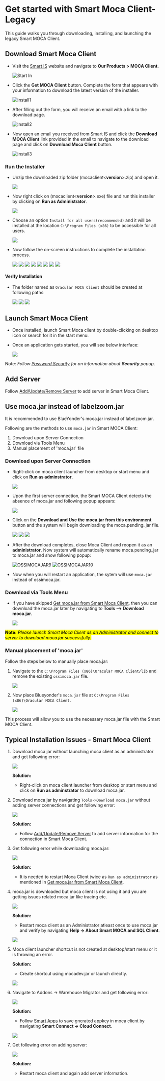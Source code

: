 # Get started with Smart Moca Client-Legacy

This guide walks you through downloading, installing, and launching the legacy Smart MOCA Client.

## Download Smart Moca Client
       
- Visit the [Smart IS](https://www.smart-is.com/what-we-do/smart-product/smart-is-moca-client/) website and navigate to **Our Products > MOCA Client.**
       
  ![Start In](../.attachments/StartIn.png)

- Click the **Get MOCA Client** button. Complete the form that appears with your information to download the latest version of the installer.

  ![Install1](../.attachments/install1.png)

- After filling out the form, you will receive an email with a link to the download page.

  ![Install2](../.attachments/install2.png)

- Now open an email you received from Smart IS and click the **Download MOCA Client** link provided in the email to navigate to the download page and click on **Download Moca Client** button.

  ![Install3](../.attachments/install3.png)

### Run the Installer
   
- Unzip the downloaded zip folder (mocaclient<**version**>.zip) and open it. 
 
  ![](../.attachments/dhl008.png)
 
- Now right click on (mocaclient<**version**>.exe) file and run this installer by clicking on **Run as Administrator**.

  ![](../.attachments/dhl001.png)

- Choose an option `Install for all users(recommended)` and it will be installed at the location `C:\Program Files (x86)` to be accessible for all users.
      
  ![](../.attachments/dhl004.png)

- Now follow the on-screen instructions to complete the installation process.

  ![](../.attachments/dhl009.png)
  ![](../.attachments/dhl010.png)
  ![](../.attachments/dhl011.png)
  ![](../.attachments/dhl012.png)
  ![](../.attachments/dhl013.png)
  ![](../.attachments/dhl014.png)
  ![](../.attachments/dhl015.png) 
  ![](../.attachments/dhl006.png) 

#### Verify Installation

- The folder named as `Oracular MOCA Client` should be created at following paths:

  ![](../.attachments/dhl016.png)
  ![](../.attachments/dhl017.png)
  ![](../.attachments/dhl022.png)
  
## Launch Smart Moca Client
   
- Once installed, launch Smart Moca client by double-clicking on desktop icon or search for it in the start menu.

- Once an application gets started, you will see below interface:

  ![](../.attachments/dhl018.png)

Note: *Follow [Password Security](../connections.md) for an information about **Security** popup*.

## Add Server

Follow [Add/Update/Remove Server](../connections.md) to add server in Smart Moca Client.

## Use moca.jar instead of labelzoom.jar

It is recommended to use BlueYonder's moca.jar instead of labelzoom.jar.

Following are the methods to use `moca.jar` in Smart MOCA Client:

1. Download upon Server Connection
2. Download via Tools Menu
3. Manual placement of 'moca.jar' file

### Download upon Server Connection

- Right-click on moca client launcher from desktop or start menu and click on **Run as adminstrator**.

  ![](../.attachments/dhl007.png)

- Upon the first server connection, the Smart MOCA Client detects the absence of moca.jar and following popup appears:

  ![](../.attachments/mocajar6.png)

- Click on the **Download and Use the moca.jar from this environment** button and the system will begin downloading the moca.pending_jar file.

  ![](../.attachments/mocajar7.png)
  ![](../.attachments/mocajar8.png)
  ![](../.attachments/mocajar10.png)

- After the download completes, close Moca Client and reopen it as an **administrator**. Now system will automatically rename moca.pending_jar to moca.jar and show following popup:

  ![OSSIMOCAJAR9](../.attachments/mocajar11.PNG)
  ![OSSIMOCAJAR10](../.attachments/mocajar12.png)

- Now when you will restart an application, the sytem will use `moca.jar` instead of ossimoca.jar.

### Download via Tools Menu

- If you have skipped [Get moca.jar from Smart Moca Client](#1-get-mocajar-from-smart-moca-client), then you can download the moca.jar later by navigating to **Tools --> Download moca.jar**.

  ![](../.attachments/mocajar3.png)

<mark>**Note:** *Please launch Smart Moca Client as an Administrator and connect to server to download moca.jar successfully.*</mark>

### Manual placement of 'moca.jar'

Follow the steps below to manually place moca.jar:

1. Navigate to the `C:\Program Files (x86)\Oracular MOCA Client/lib` and remove the existing `ossimoca.jar` file.

    ![](../.attachments/dhl027.png)

2. Now place Blueyonder's `moca.jar` file at `C:\Program Files (x86)\Oracular MOCA Client`.

    ![](../.attachments/dhl026.png)

This process will allow you to use the necessary moca.jar file with the Smart MOCA Client.

## Typical Installation Issues - Smart Moca Client 

1. Download moca.jar without launching moca client as an administrator and get following error:

    ![](../.attachments/dhl025.png)

    **Solution:**

     - Right-click on moca client launcher from desktop or start menu and click on **Run as adminstrator** to download moca.jar.

2. Download moca.jar by navigating `Tools->Download moca.jar` without adding server connections and get following error:

    ![](../.attachments/dhl028.png)

    **Solution:**

     - Follow [Add/Update/Remove Server](../connections.md) to add server information for the connection in Smart Moca Client.

3. Get following error while downloading moca.jar:

    ![](../.attachments/dhl029.png)

    **Solution:**

     - It is needed to restart Moca Client twice as `Run as administrator` as mentioned in [Get moca.jar from Smart Moca Client](#1-get-mocajar-from-smart-moca-client). 

4. moca.jar is downloaded but moca client is not using it and you are getting issues related moca.jar like tracing etc.

    ![](../.attachments/dhl031.png)

    **Solution:**

     - Restart moca client as an Administrator atleast once to use moca.jar and verify by navigating **Help -> About Smart MOCA and SQL Client**. 

    ![](../.attachments/dhl035.png)

5. Moca client launcher shortcut is not created at desktop/start menu or it is throwing an error.

    **Solution:**

     - Create shortcut using mocadev.jar or launch directly. 

      ![](../.attachments/dhl032.png)

6. Navigate to Addons -> Warehouse Migrator and get following error:

    ![](../.attachments/dhl033.png)

    **Solution:**

     - Follow [Smart Apps](https://apps.smart-is.com/profile) to save gnerated appkey in moca client by navigating **Smart Connect -> Cloud Connect**.

      ![](../.attachments/dhl034.png)

7. Get following error on adding server:

    ![](../.attachments/dhl023.png)

    **Solution:**

     - Restart moca client and again add server information.
